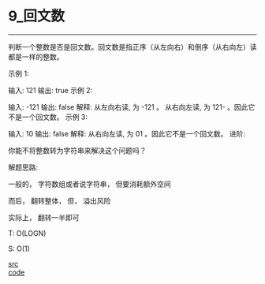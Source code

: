 # 9_回文数

---

判断一个整数是否是回文数。回文数是指正序（从左向右）和倒序（从右向左）读都是一样的整数。

示例 1:

输入: 121
输出: true
示例 2:

输入: -121
输出: false
解释: 从左向右读, 为 -121 。 从右向左读, 为 121- 。因此它不是一个回文数。
示例 3:

输入: 10
输出: false
解释: 从右向左读, 为 01 。因此它不是一个回文数。
进阶:

你能不将整数转为字符串来解决这个问题吗？

解题思路:

一般的， 字符数组或者说字符串， 但要消耗额外空间

而后， 翻转整体， 但， 溢出风险

实际上， 翻转一半即可

T: O(LOGN)

S: O(1)

[src](https://leetcode-cn.com/problems/palindrome-number/) <br>
[code](code/9.c) <br>

